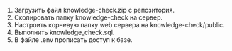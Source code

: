 1. Загрузить файл knowledge-check.zip с репозитория.
2. Скопировать папку knowledge-check на сервер.
3. Настроить корневую папку web сервера на knowledge-check/public.
4. Выполнить knowledge_check.sql.
5. В файле .env прописать доступ к базе.